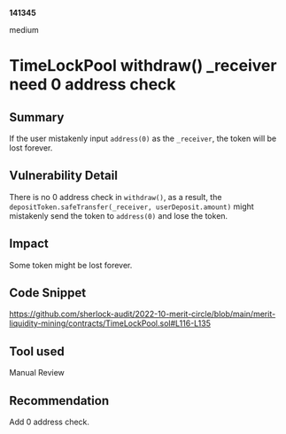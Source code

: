 __141345__

medium

# TimeLockPool withdraw() _receiver need 0 address check

## Summary

If the user mistakenly input `address(0)` as the `_receiver`, the token will be lost forever.


## Vulnerability Detail

There is no 0 address check in `withdraw()`, as a result, the `depositToken.safeTransfer(_receiver, userDeposit.amount)` might mistakenly send the token to `address(0)` and lose the token.

## Impact

Some token might be lost forever.


## Code Snippet

https://github.com/sherlock-audit/2022-10-merit-circle/blob/main/merit-liquidity-mining/contracts/TimeLockPool.sol#L116-L135

## Tool used

Manual Review

## Recommendation

Add 0 address check.
